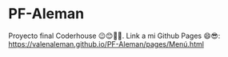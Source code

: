 # PF-Aleman
Proyecto final Coderhouse 😉😊💝💫.
Link a mi Github Pages 😄😎:
https://valenaleman.github.io/PF-Aleman/pages/Menú.html
